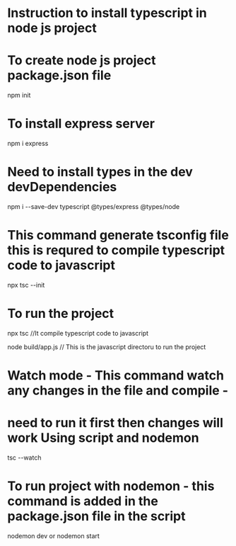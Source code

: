# Instruction to install typescript in node js project

# To create node js project package.json file

npm init

# To install express server

npm i express

# Need to install types in the dev devDependencies

npm i --save-dev typescript @types/express @types/node

# This command generate tsconfig file this is requred to compile typescript code to javascript

npx tsc --init

# To run the project

npx tsc //It compile typescript code to javascript

node build/app.js // This is the javascript directoru to run the project

# Watch mode - This command watch any changes in the file and compile -

# need to run it first then changes will work Using script and nodemon

tsc --watch

# To run project with nodemon - this command is added in the package.json file in the script

nodemon dev
or
nodemon start
